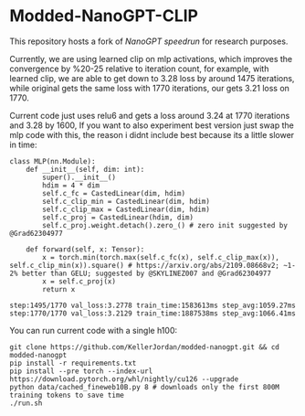 # Modded-NanoGPT-CLIP

This repository hosts a fork of *NanoGPT speedrun* for research purposes.

Currently, we are using learned clip on mlp activations, which improves the convergence by %20-25 relative to iteration count, for example, with learned clip, we are able to get down to 3.28 loss by around 1475 iterations, while original gets the same loss with 1770 iterations, our gets 3.21 loss on 1770.

Current code just uses relu6 and gets a loss around 3.24 at 1770 iterations and 3.28 by 1600, If you want to also experiment best version just swap the mlp code with this, the reason i didnt include best because its a little slower in time:

```
class MLP(nn.Module):
    def __init__(self, dim: int):
        super().__init__()
        hdim = 4 * dim
        self.c_fc = CastedLinear(dim, hdim)
        self.c_clip_min = CastedLinear(dim, hdim)
        self.c_clip_max = CastedLinear(dim, hdim)
        self.c_proj = CastedLinear(hdim, dim)
        self.c_proj.weight.detach().zero_() # zero init suggested by @Grad62304977

    def forward(self, x: Tensor):
        x = torch.min(torch.max(self.c_fc(x), self.c_clip_max(x)), self.c_clip_min(x)).square() # https://arxiv.org/abs/2109.08668v2; ~1-2% better than GELU; suggested by @SKYLINEZ007 and @Grad62304977
        x = self.c_proj(x)
        return x
```

`step:1495/1770 val_loss:3.2778 train_time:1583613ms step_avg:1059.27ms
`
`step:1770/1770 val_loss:3.2129 train_time:1887538ms step_avg:1066.41ms
`

You can run current code with a single h100:

```
git clone https://github.com/KellerJordan/modded-nanogpt.git && cd modded-nanogpt
pip install -r requirements.txt
pip install --pre torch --index-url https://download.pytorch.org/whl/nightly/cu126 --upgrade
python data/cached_fineweb10B.py 8 # downloads only the first 800M training tokens to save time
./run.sh
```
